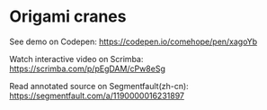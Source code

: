# Origami cranes

See demo on Codepen: https://codepen.io/comehope/pen/xagoYb

Watch interactive video on Scrimba: https://scrimba.com/p/pEgDAM/cPw8eSg

Read annotated source on Segmentfault(zh-cn): https://segmentfault.com/a/1190000016231897